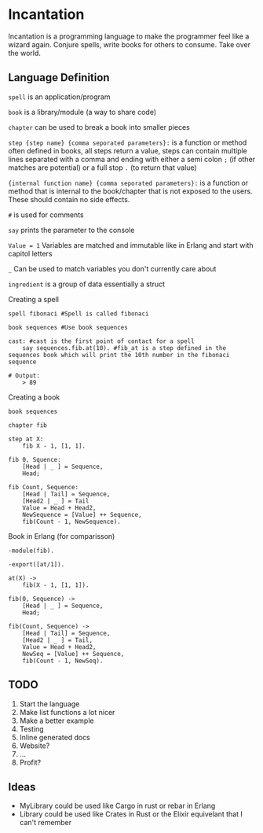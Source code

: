# Incantation
Incantation is a programming language to make the programmer feel like a wizard again. Conjure spells, write books for others to consume. Take over the world.

## Language Definition
`spell` is an application/program

`book` is a library/module (a way to share code)

`chapter` can be used to break a book into smaller pieces

`step {step name} {comma seporated parameters}:` is a function or method often defined in books, all steps return a value, steps can contain multiple lines separated with a comma and ending with either a semi colon `;` (if other matches are potential) or a full stop `.` (to return that value)

`{internal function name} {comma seporated parameters}:` is a function or method that is internal to the book/chapter that is not exposed to the users. These should contain no side effects.

`#` is used for comments

`say` prints the parameter to the console

`Value = 1` Variables are matched and immutable like in Erlang and start with capitol letters

`_` Can be used to match variables you don't currently care about

`ingredient` is a group of data essentially a struct

Creating a spell
```
spell fibonaci #Spell is called fibonaci

book sequences #Use book sequences

cast: #cast is the first point of contact for a spell
    say sequences.fib.at(10). #fib_at is a step defined in the sequences book which will print the 10th number in the fibonaci sequence

# Output:
    > 89
```

Creating a book
```
book sequences

chapter fib

step at X:
    fib X - 1, [1, 1].

fib 0, Squence:
    [Head | _ ] = Sequence,
    Head;

fib Count, Sequence:
    [Head | Tail] = Sequence,
    [Head2 | _ ] = Tail
    Value = Head + Head2,
    NewSequence = [Value] ++ Sequence,
    fib(Count - 1, NewSequence).
```
Book in Erlang (for comparisson)
```
-module(fib).

-export([at/1]).

at(X) ->
    fib(X - 1, [1, 1]).

fib(0, Sequence) ->
    [Head | _ ] = Sequence,
    Head;

fib(Count, Sequence) ->
    [Head | Tail] = Sequence,
    [Head2 | _ ] = Tail,
    Value = Head + Head2,
    NewSeq = [Value] ++ Sequence,
    fib(Count - 1, NewSeq).
```

## TODO
1. Start the language
2. Make list functions a lot nicer
3. Make a better example
4. Testing
5. Inline generated docs
6. Website?
7. ...
8. Profit?


## Ideas
- MyLibrary could be used like Cargo in rust or rebar in Erlang
- Library could be used like Crates in Rust or the Elixir equivelant that I can't remember
